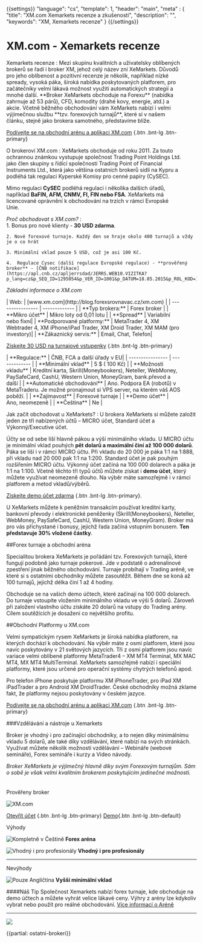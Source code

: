 {{settings}}
  "language": "cs",
  "template": 1,
  "header": "main",
  "meta" : {
    "title": "XM.com Xemarkets recenze a zkušenosti",
    "description": "",
    "keywords": "XM, Xemarkets recenze"
  }
{{/settings}}
<span itemprop="reviewRating" itemscope itemtype="http://schema.org/Rating">
  <meta itemprop="worstRating" content="1"/>
  <meta itemprop="ratingValue" content="90"/>
  <meta itemprop="bestRating" content="100"/>
</span>
<meta itemprop="itemreviewed" content="XM.com Xemarkets">
<meta itemprop="author" content="ForexSrovnávač.cz">

<div class="row">
<div class="col-md-9" role="main" markdown="1">



# XM.com - Xemarkets recenze
<div class="row" style="width:92%">
  <div class="col-md-6" markdown="1">
Xemarkets recenze
:    
Mezi skupinu kvalitních a uživatelsky oblíbených brokerů se řadí i broker XM, jehož celý název zní XeMarkets. Důvodů pro jeho oblíbenost a pozitivní recenze je několik, například nízké spready, vysoká páka, široká nabídka poskytovaných platforem, pro začátečníky velmi lákavá možnost využití automatických strategií a mnohé další.
**Broker XeMarkets obchoduje na Forexu** (nabídka zahrnuje až 53 párů), CFD, komodity (drahé kovy, energie, atd.) a akcie. Včetně běžného obchodování vám XeMarkets nabízí i velmi výjimečnou službu **tzv. forexových turnajů**, které si v našem článku, stejně jako brokera samotného, představíme blíže.


[Podívejte se na obchodní arénu a aplikaci XM.com](http://blog.forexsrovnavac.cz/xm.com) {.btn .bnt-lg .btn-primary}
</div>
  <div class="col-md-6" markdown="1">
O brokerovi XM.com
:    
XeMarkets obchoduje od roku 2011. Za touto ochrannou známkou vystupuje společnost Trading Point Holdings Ltd. jako člen skupiny s řídící společností Trading Point of Financial Instruments Ltd., která jako většina ostatních brokerů sídlí na Kypru a podléhá tak regulaci Kyperské Komisy pro cenné papíry (CySEC). 

Mimo regulaci **CySEC** podléhá regulaci i několika dalších úřadů, například **BaFIN, AFM, CNMV, FI, FIN nebo FSA**. XeMarkets má licencované oprávnění k obchodování na trzích v rámci Evropské Unie.

</div>
</div>

*Proč obchodovat s XM.com?*
:    
    1. Bonus pro nové klienty - **30 USD zdarma**.

    2. Nové forexové turnaje. Každý den se hraje okolo 400 turnajů a vždy je o co hrát
    
    3. Minimální vklad pouze 5 USD, což je asi 100 Kč.

    4.  Regulace Cysec (další regulace Evropské regulace) - **prověřený broker** - [ČNB notifikace](https://apl.cnb.cz/apljerrsdad/JERRS.WEB10.VIZITKA?p_lang=cz&p_SEQ_ID=1295054&p_VER_ID=1001&p_DATUM=18.05.2015&p_ROL_KOD=)

*Základní informace o XM.com*
<div class="row" style="width:92%">
  <div class="col-md-6" markdown="1">
| Web:     |   [www.xm.com](http://blog.forexsrovnavac.cz/xm.com) |
| ---------------- | ------------- |
| **Typ brokera:**   | Forex broker |
| **Mikro účet** | Mikro loty od 0,01 lotu |
| **Spread** | Variabilní nebo fixní|
| **Podporované platformy:**  | MetaTrader 4, XM Webtrader 4, XM iPhone/iPad Trader, XM Droid Trader, XM MAM (pro investory)|
| **Zákaznický servis:**  | Email, Chat, Telefon|

[Získejte 30 USD na turnajové vstupenky](http://blog.forexsrovnavac.cz/xm.com) {.btn .bnt-lg .btn-primary}

  </div>
  <div class="col-md-6" markdown="1">
| **Regulace:**  | ČNB, FCA a další úřady v EU|
| ---------------- | ------------- |
| **Minimální vklad**  | 5 $ ( 100 Kč) |
| **Možnosti vkladu**  | Kreditní karta, Skrill(Moneybookers), Neteller, WebMoney, PaySafeCard, CashU, Western Union, MoneyGram, bank.převod a další |
| **Automatické obchodování**  |  Ano. Podpora EA (robotů) v MetaTraderu. Je možné pronajmout si VPS server, na kterém váš AOS poběží. |
| **Zajímavost**  | Forexové turnaje |
| **Demo účet**  | Ano, neomezeně |
| **Čeština**  | Ne |

</div>
</div>



Jak začít obchodovat u XeMarkets?
:   U brokera XeMarkets si můžete založit jeden ze tří nabízených účtů – MICRO účet, Standard účet a Výkonný/Executive účet. 

Účty se od sebe liší hlavně pákou a výší minimálního vkladu. U MICRO účtu je minimální vklad pouhých **pět dolarů a maximální činí až 100 000 dolarů**. Páka se liší i v rámci MICRO účtu. Při vkladu do 20 000 je páka 1:1 na 1:888, při vkladu nad 20 000 pak 1:1 na 1:200. Standard účet je pak pouhým rozšířením MICRO účtu. Výkonný účet začíná na 100 000 dolarech a páka je 1:1 na 1:100. Včetně těchto tří typů účtů můžete získat i **demo účet**, který můžete využívat neomezeně dlouho.
Na výběr máte samozřejmě i v rámci platforem a metod vkladů/výběrů. 

[Získejte demo účet zdarma](http://blog.forexsrovnavac.cz/xm.com) {.btn .bnt-lg .btn-primary}.

U XeMarkets můžete k peněžním transakcím používat kreditní karty, bankovní převody i elektronické peněženky (Skrill(Moneybookers), Neteller, WebMoney, PaySafeCard, CashU, Western Union, MoneyGram). Broker má pro vás přichystané i bonusy, jejichž řada začíná vstupním bonusem. **Ten představuje 30% vložené částky**.

##Forex turnaje a obchodní aréna

Specialitou brokera XeMarkets je pořádání tzv. Forexových turnajů, které fungují podobně jako turnaje pokerové. Jde v podstatě o adrenalinové zpestření jinak běžného obchodování. Turnaje probíhají v Trading aréně, ve které si s ostatními obchodníky můžete zasoutěžit. Během dne se koná až 100 turnajů, jejichž délka činí 1 až 4 hodiny.

Obchoduje se na vašich demo účtech, které začínají na 100 000 dolarech. Do turnaje vstoupíte vložením minimálního vkladu ve výši 5 dolarů. Zároveň při založení vlastního účtu získáte 20 dolarů na vstupy do Trading arény. Cílem soutěžících je dosažení co největšího profitu.

##Obchodní Platformy u XM.com

Velmi sympatickým rysem XeMarkets je široká nabídka platforem, na kterých dochází k obchodování. Na výběr máte z osmi platforem, které jsou navíc poskytovány v 21 světových jazycích. Tři z osmi platforem jsou navíc variace velmi oblíbené platformy MetaTrader4 – XM MT4 Terminal, MX MAC MT4, MX MT4 MultiTerminal.
XeMarkets samozřejmě nabízí i speciální platformy, které jsou určené pro operační systémy chytrých telefonů apod. 

Pro telefon iPhone poskytuje platformu XM iPhoneTrader, pro iPad XM iPadTrader a pro Android XM DroidTrader. České obchodníky možná zklame fakt, že platformy nejsou poskytovány v českém jazyce. 


[Podívejte se na obchodní arénu a aplikaci XM.com](http://blog.forexsrovnavac.cz/xm.com) {.btn .bnt-lg .btn-primary}

###Vzdělávání a nástroje u Xemarkets


Broker je vhodný i pro začínající obchodníky, a to nejen díky minimálnímu vkladu 5 dolarů, ale také díky vzdělávání, které nabízí na svých stránkách. Využívat můžete několik možností vzdělávání – Webináře (webové semináře), Forex semináře i kurzy a Video návody.

*Broker XeMarkets je výjimečný hlavně díky svým Forexovým turnajům. Sám o sobě je však velmi kvalitním brokerem poskytujícím jedinečné možnosti.*


</div>
<div class="col-md-3" markdown="1">
<div class="well" markdown="1" style="margin-top: 2.5em">
Prověřeny broker

![XM.com](http://i.imgur.com/Ovf3rUQ.png)

[Otevřít účet](http://blog.forexsrovnavac.cz/xm.com "Registrace") {.btn .bnt-lg .btn-primary} [Demo](http://blog.forexsrovnavac.cz/xm.com "Demo účet"){.btn .bnt-lg .btn-default}

</div>
<div class="container-fluid" markdown="1">

Výhody

![Kompletně v Češtině](http://s28.postimg.org/lj87xfcyh/1402286470_1.png)     **Forex aréna**

![Vhodný i pro profesionály](http://s28.postimg.org/lj87xfcyh/1402286470_1.png)     **Vhodný i pro profesionály**

- - -
</div>
<div class="container-fluid" markdown="1">
Nevýhody

![Pouze Angličtina](http://s16.postimg.org/kwlkxzd75/1402286495_2.png)     **Vyšší minimální vklad**

</div>
<div class="container-fluid" markdown="1">

####Náš Tip
Společnost Xemarkets nabízí forex turnaje, kde obchoduje na demo účtech a můžete vyhrát velice lákavé ceny. Výhry z arény lze kdykoliv vybrat nebo použít pro reálné obchodování. [Více informací o Aréně](http://blog.forexsrovnavac.cz/xm.com)
- - -
<a href="http://blog.forexsrovnavac.cz/xm.com" alt="Demo účet" target="_blank">
 <img src="http://blog.forexsrovnavac.cz/wp-content/uploads/2014/10/informace.png" width="" height=""/>

</a>

</div>
</div>
</div>

{{partial: ostatni-brokeri}}